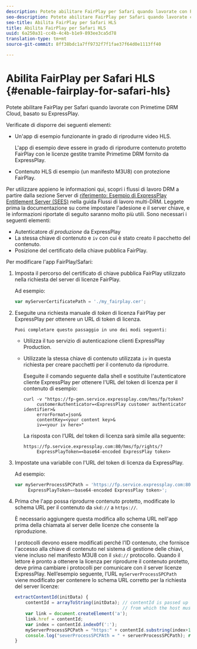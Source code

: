 ```yaml
---
description: Potete abilitare FairPlay per Safari quando lavorate con Primetime DRM Cloud, basato su ExpressPlay.
seo-description: Potete abilitare FairPlay per Safari quando lavorate con Primetime DRM Cloud, basato su ExpressPlay.
seo-title: Abilita FairPlay per Safari HLS
title: Abilita FairPlay per Safari HLS
uuid: 6a250a31-cc4b-4c4b-b1e9-893ee3ca5d78
translation-type: tm+mt
source-git-commit: 8ff38bdc1a7ff9732f7f1fae37f64d0e1113ff40

---
```



# Abilita FairPlay per Safari HLS {#enable-fairplay-for-safari-hls}

Potete abilitare FairPlay per Safari quando lavorate con Primetime DRM Cloud, basato su ExpressPlay.

Verificate di disporre dei seguenti elementi:

* Un&#39;app di esempio funzionante in grado di riprodurre video HLS.

   L&#39;app di esempio deve essere in grado di riprodurre contenuto protetto FairPlay con le licenze gestite tramite Primetime DRM fornito da ExpressPlay.
* Contenuto HLS di esempio (un manifesto M3U8) con protezione FairPlay.

Per utilizzare appieno le informazioni qui, scopri i flussi di lavoro DRM a partire dalla sezione Server di [riferimento: Esempio di ExpressPlay Entitlement Server (SEES)](https://helpx.adobe.com/content/dam/help/en/primetime/drm/drm_multi_drm_workflows.pdf) nella guida Flussi di lavoro multi-DRM. Leggete prima la documentazione su come impostare l&#39;adesione e il server chiave, e le informazioni riportate di seguito saranno molto più utili.
Sono necessari i seguenti elementi:

* Autenticatore *di produzione* da ExpressPlay
* La stessa chiave di contenuto e `iv` con cui è stato creato il pacchetto del contenuto.
* Posizione del certificato della chiave pubblica FairPlay.

Per modificare l&#39;app FairPlay/Safari:

1. Imposta il percorso del certificato di chiave pubblica FairPlay utilizzato nella richiesta del server di licenze FairPlay.

   Ad esempio:

   ```js
   var myServerCertificatePath = './my_fairplay.cer';
   ```

1. Eseguite una richiesta manuale di *token* di licenza FairPlay per ExpressPlay per ottenere un URL di token di licenza.

       Puoi completare questo passaggio in uno dei modi seguenti:
   
   * Utilizza il tuo servizio di autenticazione clienti ExpressPlay Production.
   * Utilizzate la stessa chiave di contenuto utilizzata `iv` in questa richiesta per creare pacchetti per il contenuto da riprodurre.

      Eseguite il comando seguente dalla shell e sostituite l&#39;autenticatore cliente ExpressPlay per ottenere l&#39;URL del token di licenza per il contenuto di esempio:

      ```
      curl -v "https://fp-gen.service.expressplay.com/hms/fp/token? 
           customerAuthenticator=<ExpressPlay customer authenticator identifier>& 
           errorFormat=json& 
           contentKey=<your content key>& 
           iv=<your iv here>"
      ```

      La risposta con l’URL del token di licenza sarà simile alla seguente:

      ```
      https://fp.service.expressplay.com:80/hms/fp/rights/? 
           ExpressPlayToken=<base64-encoded ExpressPlay token>
      ```

1. Impostate una variabile con l&#39;URL del token di licenza da ExpressPlay.

   Ad esempio:

   ```js
   var myServerProcessSPCPath = 'https://fp.service.expressplay.com:80/hms/fp/rights/? 
        ExpressPlayToken=<base64-encoded ExpressPlay token>';
   ```

1. Prima che l&#39;app possa riprodurre contenuto protetto, modificate lo schema URL per il contenuto da `skd://` a `https://`.

   È necessario aggiungere questa modifica allo schema URL nell&#39;app prima della chiamata al server delle licenze che consente la riproduzione.

   I protocolli devono essere modificati perché l&#39;ID contenuto, che fornisce l&#39;accesso alla chiave di contenuto nel sistema di gestione delle chiavi, viene incluso nel manifesto M3U8 con il `skd://` protocollo. Quando il lettore è pronto a ottenere la licenza per riprodurre il contenuto protetto, deve prima cambiare i protocolli per comunicare con il server licenze ExpressPlay. Nell’esempio seguente, l’URL `myServerProcessSPCPath` viene modificato per contenere lo schema URL corretto per la richiesta del server licenze:

   ```js
   extractContentId(initData) {  
       contentId = arrayToString(initData); // contentId is passed up as a URI,  
                                            // from which the host must be extracted:  
       var link = document.createElement('a');  
       link.href = contentId;  
       var index = contentId.indexOf(':');  
       myServerProcessSPCPath = "https:" + contentId.substring(index+1);  
       console.log("severProcessSPCPAth = " + serverProcessSPCPath); return link.hostname;  
   }
   ```

